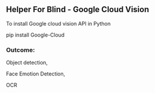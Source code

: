 ## Helper For Blind - Google Cloud Vision 


To install Google cloud vision API in Python

pip install Google-Cloud


### Outcome:
Object detection,

Face Emotion Detection,

OCR
